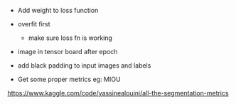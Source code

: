 - Add weight to loss function
- overfit first
  - make sure loss fn is working
- image in tensor board after epoch

- add black padding to input images and labels

- Get some proper metrics eg: MIOU

https://www.kaggle.com/code/yassinealouini/all-the-segmentation-metrics